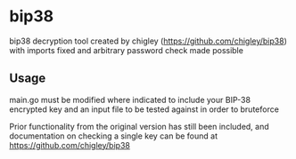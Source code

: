 bip38
=====

bip38 decryption tool created by chigley (https://github.com/chigley/bip38) with imports fixed and arbitrary password check made possible

Usage
-------------------

main.go must be modified where indicated to include your BIP-38 encrypted key and an input file to be tested against in order to bruteforce

Prior functionality from the original version has still been included, and documentation on checking a single key can be found at https://github.com/chigley/bip38

